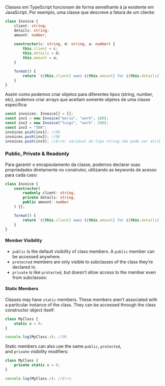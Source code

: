 Classes em TypeScript funcionam de forma semelhante à ja existente em JavaScript. 
Por exemplo, uma classe que descreve a fatura de um cliente:

```ts
class Invoice {
	client: string;
	details: string;
	amount: number;
	
	constructor(c: string, d: string, a: number) {
		this.client = c;
		this.details = d;
		this.amount = a;
	}

	format() {
		return `${this.client} owes ${this.amount} for ${this.details}`;
	}
}
```

Assim como podemos criar objetos para diferentes tipos (string, number, etc), podemos criar arrays que aceitam somente objetos de uma classe específica:

```ts
const invoices: Invoice[] = [];
const inv1 = new Invoice("mario", "work", 100);
const inv2 = new Invoice("luigi", "work", 200);
const inv3 = "500";
invoices.push(inv1); //OK
invoices.push(inv2); //OK
invoices.push(inv3); //Erro: variável do tipo string não pode ser atribuída
```

### Public, Private & Readonly
Para garantir o encapsulamento da classe, podemos declarar suas propriedades diretamente no construtor, utilizando as keywords de acesso para cada caso:

```ts
class Invoice {
	constructor(
		readonly client: string,
		private details: string,
		public amount: number
	) {};

	format() {
		return `${this.client} owes ${this.amount} for ${this.details}`;
	}
}
```
#### Member Visibility
 - `public` is the default visibility of class members. A `public` member can be accessed anywhere.
 - `protected` members are only visible to subclasses of the class they’re declared in.
 - `private` is like `protected`, but doesn’t allow access to the member even from subclasses:
#### Static Members
Classes may have `static` members. These members aren’t associated with a particular instance of the class. They can be accessed through the class constructor object itself:

```ts
class MyClass {
	static x = 0;
}

console.log(MyClass.x); //OK
```

Static members can also use the same `public`, `protected`, and `private` visibility modifiers:

```ts
class MyClass {
	private static x = 0;
}

console.log(MyClass.x); //Erro
```
